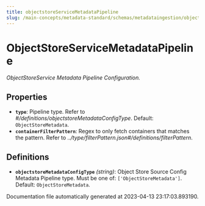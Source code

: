 ```yaml
---
title: objectstoreServiceMetadataPipeline
slug: /main-concepts/metadata-standard/schemas/metadataingestion/objectstoreservicemetadatapipeline
---
```


# ObjectStoreServiceMetadataPipeline

*ObjectStoreService Metadata Pipeline Configuration.*

## Properties

- **`type`**: Pipeline type. Refer to *#/definitions/objectstoreMetadataConfigType*. Default: `ObjectStoreMetadata`.
- **`containerFilterPattern`**: Regex to only fetch containers that matches the pattern. Refer to *../type/filterPattern.json#/definitions/filterPattern*.
## Definitions

- **`objectstoreMetadataConfigType`** *(string)*: Object Store Source Config Metadata Pipeline type. Must be one of: `['ObjectStoreMetadata']`. Default: `ObjectStoreMetadata`.


Documentation file automatically generated at 2023-04-13 23:17:03.893190.

